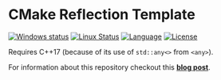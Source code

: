 # CMake Reflection Template

[![Windows status](https://ci.appveyor.com/api/projects/status/5c7nm15jniyvqnmx/branch/master?svg=true)](https://ci.appveyor.com/project/onqtam/cmake-reflection-template/branch/master)
[![Linux Status](https://travis-ci.org/onqtam/cmake-reflection-template.svg?branch=master)](https://travis-ci.org/onqtam/cmake-reflection-template)
[![Language](https://img.shields.io/badge/language-C++-blue.svg)](https://isocpp.org/)
[![License](http://img.shields.io/badge/license-UNLICENSE-blue.svg)](http://unlicense.org/)

Requires C++17 (because of its use of ```std::any<>``` from ```<any>```).

For information about this repository checkout this [**blog post**](http://onqtam.com/programming/2017-09-02-simple-cpp-reflection-with-cmake/).
